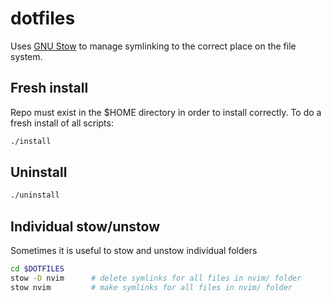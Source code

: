 # dotfiles

Uses [GNU Stow](https://www.gnu.org/software/stow/) to manage symlinking to the
correct place on the file system.

## Fresh install

Repo must exist in the $HOME directory in order to install correctly. To do a
fresh install of all scripts:

```bash
./install
```

## Uninstall

```bash
./uninstall
```

## Individual stow/unstow

Sometimes it is useful to stow and unstow individual folders

```bash
cd $DOTFILES
stow -D nvim      # delete symlinks for all files in nvim/ folder
stow nvim         # make symlinks for all files in nvim/ folder
```

